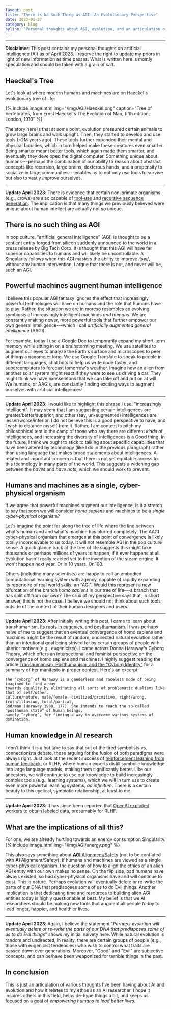 ```yaml
---
layout: post
title: "There is No Such Thing as AGI: An Evolutionary Perspective"
date: 2023-01-27
category: blog
byline: "Personal thoughts about AGI, evolution, and an articulation of my ethos as an AI researcher"
---
```


<script type="text/javascript" async
  src="https://cdn.mathjax.org/mathjax/latest/MathJax.js?config=TeX-MML-AM_CHTML">
</script>

<script type="text/x-mathjax-config">
MathJax.Hub.Config({
  TeX: { equationNumbers: { autoNumber: "AMS" } },
  tex2jax: {inlineMath: [['$','$'], ['\\(','\\)']]}
});
</script>

---
**Disclaimer**: This post contains my personal thoughts on artificial intelligence (AI) as of April 2023. I reserve the right to update my priors in light of new information as time passes. What is written here is mostly speculation and should be taken with a grain of salt.

## Haeckel's Tree

Let's look at where modern humans and machines are on Haeckel's evolutionary tree of life:

{%
  include image.html
  img="/img/AGI/Haeckel.png"
  caption="Tree of Vertebrates, from Ernst Haeckel's The Evolution of Man, fifth edition, London, 1910"
%}

The story here is that at some point, evolution pressured certain animals to grow large brains and walk upright.
Then, they started to develop and use tools (~2M years ago).
These tools further expanded their mental and physical faculties, which in turn helped make these creatures even smarter.
Being smarter meant better tools, which again made them smarter, and eventually they developed the digital computer.
Something unique about humans---perhaps the combination of our ability to reason about abstract concepts like recursion, large brains, dexterous hands, and a propensity to socialize in large communities---enables us to not only *use* tools to survive but also to vastly *improve* ourselves.

---

**Update April 2023**: There is evidence that certain non-primate organisms (e.g., crows) are also capable of [tool-use](https://www.scientificamerican.com/article/the-secret-lives-of-tool/) and [recursive sequence generation](https://www.science.org/doi/10.1126/sciadv.abq3356). The implication is that many things we previously believed were unique about human intellect are actually not so unique.

## There is no such thing as AGI

In pop culture, "artificial general intelligence" (AGI) is thought to be a sentient entity forged from silicon suddenly announced to the world in a press release by Big Tech Corp.
It is thought that this AGI will have far superior capabilities to humans and will likely be uncontrollable.
A Singularity follows when this AGI masters the ability to improve *itself*, without any human intervention.
I argue that there is not, and never will be, such an AGI.

## Powerful machines augment human intelligence

I believe this popular AGI fantasy ignores the effect that increasingly powerful technologies will have on humans and the role that humans have to play.
Rather, the situation we are in moreso resembles an evolving symbiosis of increasingly intelligent machines *and humans*.
We are constantly making newer, more powerful tools that further empower our own general intelligence---which I call *artificially augmented general intelligence* (AAGI).

For example, today I use a Google Doc to temporarily expand my short-term memory while sitting in on a brainstorming meeting.
We use satellites to augment our eyes to analyze the Earth's surface and microscopes to peer at things a nanometer long. 
We use Google Translate to speak to people in different languages, chat bots to help us write code faster, and supercomputers to forecast tomorrow's weather.
Imagine how an alien from another solar system might react if they were to see us driving a car.
They might think we have exoskeletons that we can take off and put on at will. 
We humans, or AAGIs, are constantly finding exciting ways to augment ourselves with artificial intelligences!

---

**Update April 2023**: I would like to highlight this phrase I use: "increasingly intelligent". It may seem that I am suggesting certain intelligences are greater/better/superior, and other (say, un-augmented) intelligences are lesser/worse/inferior. I do not believe this is a good perspective to have, and I wish to distance myself from it. Rather, I am content to pitch my philosophical tent in the camp of those who say there are different *kinds* of intelligences, and increasing the diversity of intelligences is a Good thing. In the future, I think we ought to stick to talking about specific capabilities that have been altered by technology (like I do in the previous paragraph) rather than using language that makes broad statements about intelligences. A related and important concern is that there is not yet equitable access to this technology in many parts of the world. This suggests a widening gap between the *haves* and *have nots*, which we should work to prevent.  

## Humans and machines as a single, cyber-physical organism

If we agree that powerful machines augment our intelligence, is it a stretch to say that soon we will consider *homo sapiens* and machines to be a *single cyber-physical* organism?

Let's imagine the point far along the tree of life where the line between what's human and and what's machine has blurred completely.
The AAGI cyber-physical organism that emerges at this point of convergence is likely totally inconceivable to us today.
It will not resemble AGI in the pop culture sense.
A quick glance back at the tree of life suggests this might take thousands or perhaps millions of years to happen, if it ever happens at all. 
Evolution hasn't really reacted yet to the invention of the steam engine.
It won't happen next year. Or in 10 years. Or 100. 

Others (including many scientists) are happy to call an embodied computational learning system with agency, capable of rapidly expanding its repertoire of real world skills, an "AGI". Would this represent a new bifurcation of the branch *homo sapiens* in our tree of life---a branch that has split off from our own? 
The crux of my perspective says that, in short answer, this is not the case.
I believe we should not think about such tools outside of the context of their human designers and users.

---
**Update April 2023**: After initially writing this post, I came to learn about transhumanism, [its roots in eugenics](https://en.wikipedia.org/wiki/Julian_Huxley), and [posthumanism](https://en.wikipedia.org/wiki/Posthumanism). It was perhaps naive of me to suggest that an eventual convergence of homo sapiens and machines might be the result of random, undirected natural evolution rather than an intentional goal being strived for by certain groups of people with ulterior motives (e.g., eugenicists). I came across Donna Haraway's Cyborg Theory, which offers an intersectional and feminist perspective on the convergence of homo sapiens and machines. I highly suggest reading the article [Transhumanism, Posthumanism, and the "Cyborg Identity"](https://dergipark.org.tr/en/download/article-file/1803280) for a summary of her manifesto in proper context. Here's an excerpt:
```
The “cyborg” of Haraway is a genderless and raceless mode of being imagined to find a way
towards equality by eliminating all sorts of problematic dualisms like that of self/other,
culture/nature, male/female, civilized/primitive, right/wrong, truth/illusion, total/partial,
God/man (Haraway 1990, 177). She intends to reach the so-called “posthuman state” of human beings,
namely “cyborg”, for finding a way to overcome various systems of domination.
```

## Human knowledge in AI research
I don't think it is a hot take to say that out of the tired symbolists vs. connectionists debate, those arguing for the fusion of both paradigms were always right.
Just look at the recent success of [reinforcement learning from human feedback](https://openai.com/blog/instruction-following/), or RLHF, where human experts distill symbolic knowledge into large language models, making them significantly better.
Like our ancestors, we will continue to use our knowledge to build increasingly complex tools (e.g., learning systems), which we will in turn use to create even more powerful learning systems, *ad infinitum*.
There is a certain beauty to this cyclical, symbiotic relationship, at least to me.

---
**Update April 2023**: It has since been reported that [OpenAI exploited workers to obtain labeled data](https://time.com/6247678/openai-chatgpt-kenya-workers/), presumably for RLHF.  

## What are the implications of all this?

For one, we are already hurtling towards an energy consumption Singularity.
{%
    include image.html
    img="/img/AGI/energy.png"
%}

This also says something about [**AGI** Alignment/Safety](https://www.agisafetyfundamentals.com) (not to be conflated with **AI** Alignment/Safety).
If humans and machines are viewed as a single cyber-physical organism, the question of how to align the ethics of an alien AGI entity with our own makes no sense.
On the flip side, bad humans have always existed, so bad cyber-physical organisms have and will continue to exist.
This is nature. 
Perhaps evolution will eventually delete or re-write the parts of our DNA that predisposes some of us to do Evil things.
Another implication is that dedicating time and resources to building alien AGI entities today is highly questionable at best.
My belief is that we AI researchers should be making new tools that augment all people *today* to lead longer, happier, and healthier lives.

---
**Update April 2023**: Again, I believe the statement "*Perhaps evolution will eventually delete or re-write the parts of our DNA that predisposes some of us to do Evil things*" shows my initial naivety here. While natural evolution is random and undirected, in reality, there are certain groups of people (e.g., those with eugenicist tendencies) who wish to control what traits are passed down over generations. Moreover, "Good" and "Evil" are subjective concepts, and can be/have been weaponized for terrible things in the past.   

## In conclusion
This is just an articulation of various thoughts I've been having about AI and evolution and how it relates to my ethos as an AI researcher. I hope it inspires others in this field, helps de-hype things a bit, and keeps us focused on a goal of *empowering humans to lead better lives*.

